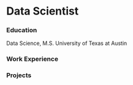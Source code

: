 # Data Scientist

### Education
Data Science, M.S. University of Texas at Austin

### Work Experience

### Projects

### 
